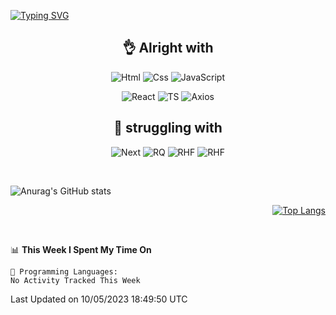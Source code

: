 <div align="left">

[![Typing SVG](https://readme-typing-svg.demolab.com?font=Fira+Code&size=25&duration=3000&pause=1000&color=17A955&width=435&lines=Welcome+to+Froggy's+Github+%F0%9F%90%B8)](https://git.io/typing-svg)

</div>

<div>

<div align="center">

## 👌 Alright with

<img alt="Html" src ="https://img.shields.io/badge/HTML5-E34F26.svg?&style=for-the-badge&logo=HTML5&logoColor=white"/> <img alt="Css" src ="https://img.shields.io/badge/CSS3-1572B6.svg?&style=for-the-badge&logo=CSS3&logoColor=white"/> 
<img alt="JavaScript" src ="https://img.shields.io/badge/JavaScriipt-F7DF1E.svg?&style=for-the-badge&logo=JavaScript&logoColor=black"/>

<img alt="React" src ="https://img.shields.io/badge/React-20232A?style=for-the-badge&logo=react&logoColor=61DAFB"/> <img alt="TS" src="https://img.shields.io/badge/TypeScript-007ACC?style=for-the-badge&logo=typescript&logoColor=white"/> <img alt="Axios" src="https://img.shields.io/badge/axios-5A29E4?style=for-the-badge&logo=axios&logoColor=#5A29E4"/>

## 🤮 struggling with

<img alt="Next" src="https://img.shields.io/badge/next.js-000000?style=for-the-badge&logo=nextdotjs&logoColor=white"/> <img alt="RQ" src="https://img.shields.io/badge/React Query-121728?style=for-the-badge&logo=reactquery&logoColor=#FF4154"/> <img alt="RHF" src="https://img.shields.io/badge/React Hook Form-EC5990?style=for-the-badge&logo=reacthookform&logoColor=white"/> <img alt="RHF" src="https://img.shields.io/badge/Chakra UI-319795?style=for-the-badge&logo=chakraui&logoColor=white"/>

</div>

</div>

<br>

<div align="left">

  ![Anurag's GitHub stats](https://github-readme-stats.vercel.app/api?username=froggy1014&show_icons=true&theme=tokyonight)

</div>
<div align="right">

  [![Top Langs](https://github-readme-stats.vercel.app/api/top-langs/?username=froggy1014&layout=compact&theme=tokyonight)](https://github.com/anuraghazra/github-readme-stats)

</div>

<br>

 <!--START_SECTION:waka-->
📊 **This Week I Spent My Time On** 

```text
💬 Programming Languages: 
No Activity Tracked This Week
```


 Last Updated on 10/05/2023 18:49:50 UTC
<!--END_SECTION:waka-->
